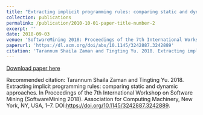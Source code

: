 ```yaml
---
title: "Extracting implicit programming rules: comparing static and dynamic approaches"
collection: publications
permalink: /publication/2010-10-01-paper-title-number-2
excerpt: ''
date: 2018-09-03
venue: 'SoftwareMining 2018: Proceedings of the 7th International Workshop on Software Mining'
paperurl: 'https://dl.acm.org/doi/abs/10.1145/3242887.3242889'
citation: 'Tarannum Shaila Zaman and Tingting Yu. 2018. Extracting implicit programming rules: comparing static and dynamic approaches. In Proceedings of the 7th International Workshop on Software Mining (SoftwareMining 2018). Association for Computing Machinery, New York, NY, USA, 1–7. DOI:https://doi.org/10.1145/3242887.3242889'
---
```


[Download paper here](https://www.researchgate.net/profile/Tarannum-Zaman/publication/327125678_Extracting_implicit_programming_rules_comparing_static_and_dynamic_approaches/links/5be9b5f14585150b2bb2319b/Extracting-implicit-programming-rules-comparing-static-and-dynamic-approaches.pdf)

Recommended citation: Tarannum Shaila Zaman and Tingting Yu. 2018. Extracting implicit programming rules: comparing static and dynamic approaches. In Proceedings of the 7th International Workshop on Software Mining (SoftwareMining 2018). Association for Computing Machinery, New York, NY, USA, 1–7. DOI:https://doi.org/10.1145/3242887.3242889.
